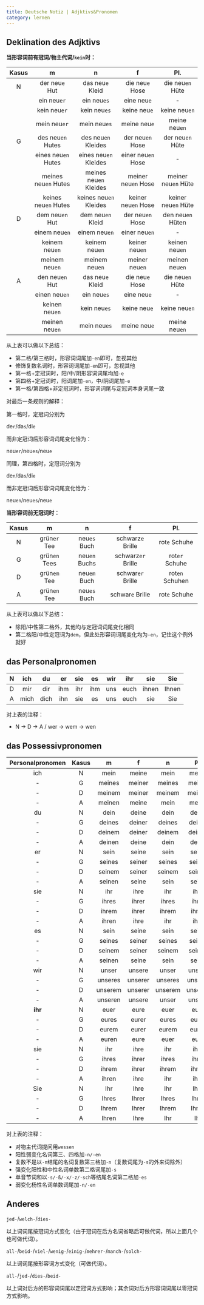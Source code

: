 ```yaml
---
title: Deutsche Notiz | Adjktivs&Pronomen
category: lernen
---
```


## Deklination des Adjktivs

**当形容词前有冠词/物主代词/`kein`时：**

|Kasus|m|n|f|Pl.|
|:-:|:-:|:-:|:-:|:-:|
|N|der neu`e` Hut|das neu`e` Kleid|die neu`e` Hose|die neu`en` Hüte|
||ein neu`er`|ein neu`es`|eine neu`e`|-|
||kein neu`er`|kein neu`es`|keine neu`e`|keine neu`en`|
||mein neu`er`|mein neu`es`|meine neu`e`|meine neu`en`|
|G|des neu`en` Hutes|des neu`en` Kleides|der neu`en` Hose|der neu`en` Hüte|
||eines neu`en` Hutes|eines neu`en` Kleides|einer neu`en` Hose|-|
||meines neu`en` Hutes|meines neu`en` Kleides|meiner neu`en` Hose|meiner neu`en` Hüte|
||keines neu`en` Hutes|keines neu`en` Kleides|keiner neu`en` Hose|keiner neu`en` Hüte|
|D|dem neu`en` Hut|dem neu`en` Kleid|der neu`en` Hose|den neu`en` Hüten|
||einem neu`en`|einem neu`en`|einer neu`en`|-|
||keinem neu`en`|keinem neu`en`|keiner neu`en`|keinen neu`en`|
||meinem neu`en`|meinem neu`en`|meiner neu`en`|meinen neu`en`|
|A|den neu`en` Hut|das neu`e` Kleid|die neu`e` Hose|die neu`en` Hüte|
||einen neu`en`|ein neu`es`|eine neu`e`|-|
||keinen neu`en`|kein neu`es`|keine neu`e`|keine neu`en`|
||meinen neu`en`|mein neu`es`|meine neu`e`|meine neu`en`|

从上表可以做以下总结：

- 第二格/第三格时，形容词词尾加`-en`即可，忽视其他
- 修饰复数名词时，形容词词尾加`-en`即可，忽视其他
- 第一格+定冠词时，阳/中/阴形容词词尾均加`-e`
- 第四格+定冠词时，阳词尾加`-en`，中/阴词尾加`-e`
- 第一格/第四格+非定冠词时，形容词词尾与定冠词本身词尾一致

对最后一条规则的解释：

第一格时，定冠词分别为

de`r`/da`s`/di`e`

而非定冠词后形容词词尾变化恰为：

neu`er`/neu`es`/neu`e`

同理，第四格时，定冠词分别为

de`n`/da`s`/di`e`

而非定冠词后形容词词尾变化恰为：

neu`en`/neu`es`/neu`e`

**当形容词前无冠词时：**

|Kasus|m|n|f|Pl.|
|:-:|:-:|:-:|:-:|:-:|
|N|grün`er` Tee|neu`es` Buch|schwarz`e` Brille|rot`e` Schuhe|
|G|grün`en` Tees|neu`en` Buchs|schwarz`er` Brille|rot`er` Schuhe|
|D|grün`em` Tee|neu`em` Buch|schwar`er` Brille|rot`en` Schuhen|
|A|grün`en` Tee|neu`es` Buch|schwar`e` Brille|rot`e` Schuhe|

从上表可以做以下总结：

- 除阳/中性第二格外，其他均与定冠词词尾变化相同
- 第二格阳/中性定冠词为`dem`，但此处形容词词尾变化均为`-en`，记住这个例外就好

## das Personalpronomen

|N|ich|du|er|sie|es|wir|ihr|sie|Sie|
|:-:|:-:|:-:|:-:|:-:|:-:|:-:|:-:|:-:|:-:|
|D|mir|dir|ihm|ihr|ihm|uns|euch|ihnen|Ihnen|
|A|mich|dich|ihn|sie|es|uns|euch|sie|Sie|

对上表的注释：

- N -> D -> A / wer -> wem -> wen

## das Possessivpronomen

|Personalpronomen|Kasus|m|f|n|Pl.|
|:-:|:-:|:-:|:-:|:-:|:-:|
|ich|N|mein|meine|mein|meine|
|- |G|meines|meiner|meines|meiner|
|- |D|meinem|meiner|meinem|meinen|
|- |A|meinen|meine|mein|meine|
|du|N|dein|deine|dein|deine|
|-|G|deines|deiner|deines|deiner|
|-|D|deinem|deiner|deinem|deinen|
|-|A|deinen|deine|dein|deine|
|er|N|sein|seine|sein|seine|
|-|G|seines|seiner|seines|seiner|
|-|D|seinem|seiner|seinem|seinen|
|-|A|seinen|seine|sein|seine|
|sie|N|ihr|ihre|ihr|ihre|
|-|G|ihres|ihrer|ihres|ihrer|
|-|D|ihrem|ihrer|ihrem|ihren|
|-|A|ihren|ihre|ihr|ihre|
|es|N|sein|seine|sein|seine|
|-|G|seines|seiner|seines|seiner|
|-|D|seinem|seiner|seinem|seinen|
|-|A|seinen|seine|sein|seine|
|wir|N|unser|unsere|unser|unsere|
|-|G|unseres|unserer|unseres|unserer|
|-|D|unserem|unserer|unserem|unseren|
|-|A|unseren|unsere|unser|unsere|
|**ihr**|N|euer|eure|euer|eure|
|-|G|eures|eurer|eures|eurer|
|-|D|eurem|eurer|eurem|euren|
|-|A|euren|eure|euer|eure|
|sie|N|ihr|ihre|ihr|ihre|
|-|G|ihres|ihrer|ihres|ihrer|
|-|D|ihrem|ihrer|ihrem|ihren|
|-|A|ihren|ihre|ihr|ihre|
|Sie|N|Ihr|Ihre|Ihr|Ihre|
|-|G|Ihres|Ihrer|Ihres|Ihrer|
|-|D|Ihrem|Ihrer|Ihrem|Ihren|
|-|A|Ihren|Ihre|Ihr|Ihr|

对上表的注释：

- 对物主代词提问用`wessen`
- 阳性弱变化名词第三、四格加`-n/-en`
- 复数不是以`-n`结尾的名词复数第三格加`-n`（复数词尾为`-s`的外来词除外）
- 强变化阳性和中性名词单数第二格词尾加`-s`
- 单音节词和以`-s/-ß/-x/-z/-sch`等结尾名词第二格加`-es`
- 弱变化杨性名词单数词尾加`-n/-en`

## Anderes

`jed-`/`welch-`/`dies-`

以上词词尾按冠词方式变化（由于冠词在后方名词省略后可做代词，所以上面几个也可做代词）。

`all-`/`beid-`/`viel-`/`wenig-`/`einig-`/`mehrer-`/`manch-`/`solch-`

以上词词尾按形容词方式变化（可做代词）。

`all-`/`jed-`/`dies-`/`beid-`

以上词对后方的形容词词尾以定冠词方式影响；其余词对后方形容词词尾以零冠词方式影响。